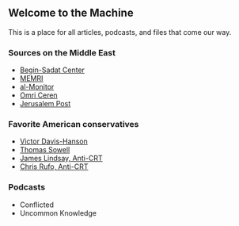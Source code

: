 ## Welcome to the Machine

This is a place for all articles, podcasts, and files that come our way.

### Sources on the Middle East
- [Begin-Sadat Center](https://besacenter.org/)
- [MEMRI](https://www.memri.org/)
- [al-Monitor](https://www.al-monitor.com/)
- [Omri Ceren](https://twitter.com/omriceren)
- [Jerusalem Post](https://www.jpost.com/)

### Favorite American conservatives
- [Victor Davis-Hanson](https://victorhanson.com/)
- [Thomas Sowell](https://www.tsowell.com/)
- [James Lindsay, Anti-CRT](https://newdiscourses.com/)
- [Chris Rufo, Anti-CRT](https://twitter.com/realchrisrufo)

### Podcasts
- Conflicted
- Uncommon Knowledge
